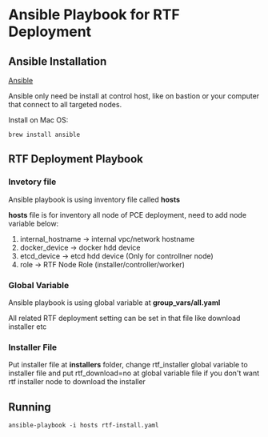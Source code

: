# Ansible Playbook for RTF Deployment

## Ansible Installation

[Ansible](https://docs.ansible.com/ansible/latest/index.html)

Ansible only need be install at control host, like on bastion or your computer that connect to all targeted nodes.

Install on Mac OS:

`
brew install ansible
`


## RTF Deployment Playbook

### Invetory file

Ansible playbook is using inventory file called **hosts**

**hosts** file is for inventory all node of PCE deployment, need to add node variable below:

1. internal_hostname -> internal vpc/network hostname
2. docker_device -> docker hdd device
3. etcd_device -> etcd hdd device (Only for controllner node)
4. role -> RTF Node Role (installer/controller/worker)

### Global Variable

Ansible playbook is using global variable at **group_vars/all.yaml**

All related RTF deployment setting can be set in that file like download installer etc

### Installer File

Put installer file at **installers** folder, change rtf_installer global variable to installer file and put rtf_download=no at global variable file if you don't want rtf installer node to download the installer 


## Running

`
ansible-playbook -i hosts rtf-install.yaml
`